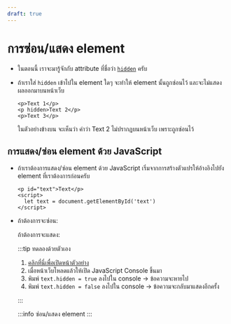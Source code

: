 ```yaml
---
draft: true
---
```


# การซ่อน/แสดง element

<script setup>
  import { reactive } from 'vue'
  import HtmlOutput from './components/HtmlOutput.vue'
  import JsConsole from './components/JsConsole.vue'
  import BooleanValue from './components/BooleanValue.vue'
  import CodeTemplate from './components/CodeTemplate.vue'
</script>

- ในตอนนี้ เราจะมารู้จักกับ attribute ที่ชื่อว่า [`hidden`](https://developer.mozilla.org/en-US/docs/Web/HTML/Global_attributes/hidden) ครับ

- ถ้าเราใส่ `hidden` เข้าไปใน element ใดๆ
  จะทำให้ element นั้นถูกซ่อนไว้
  และจะไม่แสดงผลออกมาบนหน้าเว็บ

  <!-- prettier-ignore -->
  ```html{2}
  <p>Text 1</p>
  <p hidden>Text 2</p>
  <p>Text 3</p>
  ```

  <HtmlOutput src="/js/examples/dom-hidden/hidden.html" height="160" />

  ในตัวอย่างข้างบน จะเห็นว่า
  คำว่า Text 2 ไม่ปรากฏบนหน้าเว็บ เพราะถูกซ่อนไว้

## การแสดง/ซ่อน element ด้วย JavaScript

- ถ้าเราต้องการแสดง/ซ่อน element ด้วย JavaScript
  เริ่มจากการสร้างตัวแปรให้อ้างอิงไปยัง element ที่เราต้องการก่อนครับ

  <!-- prettier-ignore -->
  ```html{1,3}
  <p id="text">Text</p>
  <script>
    let text = document.getElementById('text')
  </script>
  ```

- ถ้าต้องการจะซ่อน:

  <JsConsole input="text.hidden = true" />

  ถ้าต้องการจะแสดง:

  <JsConsole input="text.hidden = false" />

  :::tip ทดลองด้วยตัวเอง

  1. <a href="/js/examples/dom-hidden/play.html" target="_blank">คลิกที่นี่เพื่อเปิดหน้าตัวอย่าง</a>
  2. เมื่อหน้าเว็บโหลดแล้วให้เปิด JavaScript Console ขึ้นมา
  3. พิมพ์​ `text.hidden = true` ลงไปใน console &rarr; ข้อความจะหายไป
  4. พิมพ์​ `text.hidden = false` ลงไปใน console &rarr; ข้อความจะกลับมาแสดงอีกครั้ง

  :::

  :::info ซ่อน/แสดง element
  <CodeTemplate template="[placeholder] element :: . :: hidden :: ' = ' :: [placeholder] boolean" />
  :::
